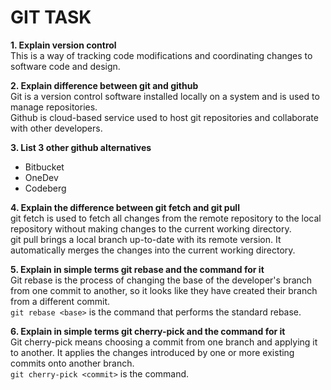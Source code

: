 # GIT TASK

**1. Explain version control**  
	This is a way of tracking code modifications and coordinating changes to software code and design.

 
**2. 	Explain difference between git and github**  
	Git is a version control software installed locally on a system and is used to manage repositories.  
	Github is cloud-based service used to host git repositories and collaborate with other developers.

**3.	List 3 other github alternatives**  
- Bitbucket  
- OneDev  
- Codeberg  
 
**4.	Explain the difference between git fetch and git pull**  
	git fetch is used to fetch all changes from the remote repository to the local repository without making changes to the current working directory.  
	git pull brings a local branch up-to-date with its remote version. It automatically merges the changes into the current working directory.

**5.	Explain in simple terms git rebase and the command for it**  
	Git rebase is the process of changing the base of the developer's branch from one commit to another, so it looks like they have created their branch from a different commit.  
	`git rebase <base>` is the command that performs the standard rebase.

**6.	Explain in simple terms git cherry-pick and the command for it**  
	Git cherry-pick means choosing a commit from one branch and applying it to another. It applies the changes introduced by one or more existing commits onto another branch.  
	`git cherry-pick <commit>` is the command.
